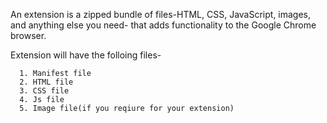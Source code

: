 An extension is a zipped bundle of files-HTML, CSS, JavaScript, images, and anything else you need- that adds functionality to the Google Chrome browser.

Extension will have the folloing files-

      1. Manifest file
      2. HTML file
      3. CSS file
      4. Js file
      5. Image file(if you reqiure for your extension)
